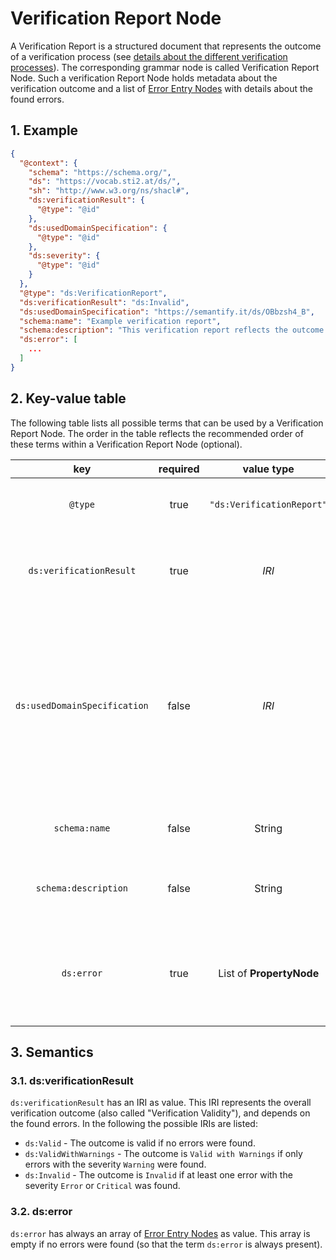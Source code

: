 # Verification Report Node

A Verification Report is a structured document that represents the outcome of a verification process (see [details about the different verification processes](./README.md)). The corresponding grammar node is called Verification Report Node. Such a verification Report Node holds metadata about the verification outcome and a list of [Error Entry Nodes](./ErrorEntry.md) with details about the found errors.

## 1. Example

```json
{
  "@context": {
    "schema": "https://schema.org/",
    "ds": "https://vocab.sti2.at/ds/",
    "sh": "http://www.w3.org/ns/shacl#",
    "ds:verificationResult": {
      "@type": "@id"
    },
    "ds:usedDomainSpecification": {
      "@type": "@id"
    },
    "ds:severity": {
      "@type": "@id"
    }
  },
  "@type": "ds:VerificationReport",
  "ds:verificationResult": "ds:Invalid",
  "ds:usedDomainSpecification": "https://semantify.it/ds/OBbzsh4_B",
  "schema:name": "Example verification report",
  "schema:description": "This verification report reflects the outcome for a domain specific verification of an RDF-graph.",
  "ds:error": [
    ...
  ]
}
```

## 2. Key-value table

The following table lists all possible terms that can be used by a Verification Report Node. The order in the table reflects the recommended order of these terms within a Verification Report Node (optional).

| key | required | value type | description |
| :---: | :---: | :---: | :--- |
| `@type` | true | `"ds:VerificationReport"` | The fixed type for a Verification Report Node |
| `ds:verificationResult` | true | *IRI* | The overall verification outcome as IRI (there are enumerations for this) | 
| `ds:usedDomainSpecification` | false | *IRI* | The IRI of the domain specification that was used for the domain specific verification (if the verification report was created for a domain specific verification) | 
| `schema:name` | false | String | The name of the Verification Report |
| `schema:description` | false |  String | The description of the Verification Report |
| `ds:error` | true |  List of **PropertyNode** | A list of Error Entry Nodes that reflects the encountered errors during the verification |


## 3. Semantics

### 3.1. ds:verificationResult

`ds:verificationResult` has an IRI as value. This IRI represents the overall verification outcome (also called "Verification Validity"), and depends on the found errors. In the following the possible IRIs are listed:

* `ds:Valid` - The outcome is valid if no errors were found.
* `ds:ValidWithWarnings` - The outcome is `Valid with Warnings` if only errors with the severity `Warning` were found.
* `ds:Invalid` - The outcome is `Invalid` if at least one error with the severity `Error` or `Critical` was found.

### 3.2. ds:error

`ds:error` has always an array of [Error Entry Nodes](./ErrorEntry.md) as value. This array is empty if no errors were found (so that the term `ds:error` is always present).
